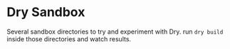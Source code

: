Dry Sandbox
===========

Several sandbox directories to try and experiment with Dry.
run `dry build` inside those directories and watch results.
